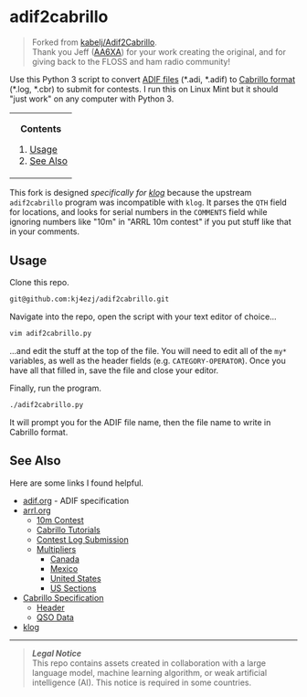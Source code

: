 # adif2cabrillo
> Forked from [kabelj/Adif2Cabrillo](https://github.com/kabelj/Adif2Cabrillo).  
> Thank you Jeff ([AA6XA](https://www.qrz.com/db/AA6XA)) for your work creating the original, and for giving back to the FLOSS and ham radio community!

Use this Python 3 script to convert [ADIF files](https://www.adif.org) (\*.adi, \*.adif) to [Cabrillo format](https://wwrof.org/cabrillo) (\*.log, \*.cbr) to submit for contests. I run this on Linux Mint but it should "just work" on any computer with Python 3.

<!-- contents box begin -->
<table>
<tr/>
<tr>
<td>
<p/>
<div align="center">
<b>Contents</b>
</div>
<p/>
<!-- contents markdown begin -->

1. [Usage](#usage)
1. [See Also](#see-also)

<!-- contents markdown end -->
<p/>
</td>
</tr>
</table>
<!-- contents box end -->

This fork is designed _specifically for [klog](https://github.com/ea4k/klog)_ because the upstream `adif2cabrillo` program was incompatible with `klog`. It parses the `QTH` field for locations, and looks for serial numbers in the `COMMENTS` field while ignoring numbers like "10m" in "ARRL 10m contest" if you put stuff like that in your comments.

## Usage
Clone this repo.
```bash
git@github.com:kj4ezj/adif2cabrillo.git
```
Navigate into the repo, open the script with your text editor of choice...
```bash
vim adif2cabrillo.py
```
...and edit the stuff at the top of the file. You will need to edit all of the `my*` variables, as well as the header fields (e.g. `CATEGORY-OPERATOR`). Once you have all that filled in, save the file and close your editor.

Finally, run the program.
```bash
./adif2cabrillo.py
```
It will prompt you for the ADIF file name, then the file name to write in Cabrillo format.

## See Also
Here are some links I found helpful.
- [adif.org](https://www.adif.org) - ADIF specification
- [arrl.org](https://www.arrl.org)
    - [10m Contest](https://www.arrl.org/10-meter)
    - [Cabrillo Tutorials](https://www.arrl.org/cabrillo-format-tutorial)
    - [Contest Log Submission](https://contest-log-submission.arrl.org)
    - [Multipliers](https://contests.arrl.org/contestmultipliers.php)
        - [Canada](https://contests.arrl.org/contestmultipliers.php?a=ve)
        - [Mexico](https://contests.arrl.org/contestmultipliers.php?a=xe)
        - [United States](https://contests.arrl.org/contestmultipliers.php?a=usa)
        - [US Sections](https://contests.arrl.org/contestmultipliers.php?a=wve)
- [Cabrillo Specification](https://wwrof.org/cabrillo)
    - [Header](https://wwrof.org/cabrillo/cabrillo-v3-header)
    - [QSO Data](https://wwrof.org/cabrillo/cabrillo-qso-data)
- [klog](https://github.com/ea4k/klog)

***
> **_Legal Notice_**  
> This repo contains assets created in collaboration with a large language model, machine learning algorithm, or weak artificial intelligence (AI). This notice is required in some countries.

